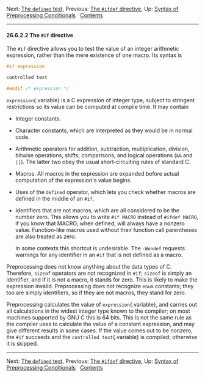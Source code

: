 Next: [The `defined` test](defined.md), Previous: [The `#ifdef`
directive](ifdef.md), Up: [Syntax of Preprocessing
Conditionals](Conditional-Syntax.md)  
[Contents](index.md#SEC_Contents "Table of contents")  

------------------------------------------------------------------------


#### 26.6.2.2 The `#if` directive 

The `#if` directive allows you to test the value of an integer
arithmetic expression, rather than the mere existence of one macro. Its
syntax is

``` C
#if expression

controlled text

#endif /* expression */
```

`expression`{.variable} is a C expression of integer type, subject to
stringent restrictions so its value can be computed at compile time. It
may contain

-   Integer constants.

-   Character constants, which are interpreted as they would be in
    normal code.

-   Arithmetic operators for addition, subtraction, multiplication,
    division, bitwise operations, shifts, comparisons, and logical
    operations (`&&` and `||`). The latter two obey the usual
    short-circuiting rules of standard C.

-   Macros. All macros in the expression are expanded before actual
    computation of the expression's value begins.

-   Uses of the `defined` operator, which lets you check whether macros
    are defined in the middle of an `#if`.

-   Identifiers that are not macros, which are all considered to be the
    number zero. This allows you to write `#if MACRO` instead of
    `#ifdef MACRO`, if you know that MACRO, when defined, will always
    have a nonzero value. Function-like macros used without their
    function call parentheses are also treated as zero.

    In some contexts this shortcut is undesirable. The
    `-Wundef` requests warnings for any identifier in an `#if`
    that is not defined as a macro.

Preprocessing does not know anything about the data types of C.
Therefore, `sizeof` operators are not recognized in `#if`; `sizeof` is
simply an identifier, and if it is not a macro, it stands for zero. This
is likely to make the expression invalid. Preprocessing does not
recognize `enum` constants; they too are simply identifiers, so if they
are not macros, they stand for zero.

Preprocessing calculates the value of `expression`{.variable}, and
carries out all calculations in the widest integer type known to the
compiler; on most machines supported by GNU C this is 64 bits. This is
not the same rule as the compiler uses to calculate the value of a
constant expression, and may give different results in some cases. If
the value comes out to be nonzero, the `#if` succeeds and the
`controlled text`{.variable} is compiled; otherwise it is skipped.

------------------------------------------------------------------------

Next: [The `defined` test](defined.md), Previous: [The `#ifdef`
directive](ifdef.md), Up: [Syntax of Preprocessing
Conditionals](Conditional-Syntax.md)  
[Contents](index.md#SEC_Contents "Table of contents")  
